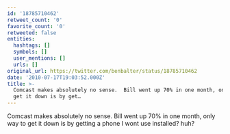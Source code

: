 ```yaml
---
id: '18785710462'
retweet_count: '0'
favorite_count: '0'
retweeted: false
entities:
  hashtags: []
  symbols: []
  user_mentions: []
  urls: []
original_url: https://twitter.com/benbalter/status/18785710462
date: '2010-07-17T19:03:52.000Z'
title: >-
  Comcast makes absolutely no sense.  Bill went up 70% in one month, only way to
  get it down is by get…
---
```


Comcast makes absolutely no sense.  Bill went up 70% in one month, only way to get it down is by getting a phone I wont use installed? huh?
